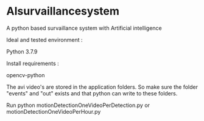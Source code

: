 # AIsurvaillancesystem
A python based  survaillance system with Artificial intelligence

Ideal and tested environment :

Python 3.7.9


Install requirements :

opencv-python

The avi video's are stored in the application folders.  So make sure the folder "events" and "out" exists and that python can write to these folders.  

Run  python motionDetectionOneVideoPerDetection.py  or motionDetectionOneVideoPerHour.py


